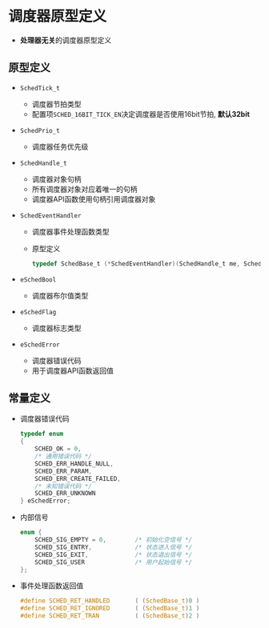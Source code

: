 # 调度器原型定义
* **处理器无关**的调度器原型定义

## 原型定义
* `SchedTick_t`
    * 调度器节拍类型
    * 配置项`SCHED_16BIT_TICK_EN`决定调度器是否使用16bit节拍, **默认32bit**

* `SchedPrio_t`
    * 调度器任务优先级

* `SchedHandle_t`
    * 调度器对象句柄
    * 所有调度器对象对应着唯一的句柄
    * 调度器API函数使用句柄引用调度器对象

* `SchedEventHandler`
    * 调度器事件处理函数类型
    * 原型定义

        ```c
        typedef SchedBase_t (*SchedEventHandler)(SchedHandle_t me, SchedEvent_t const * const e);
        ```

* `eSchedBool`
    * 调度器布尔值类型

* `eSchedFlag`
    * 调度器标志类型

* `eSchedError`
    * 调度器错误代码
    * 用于调度器API函数返回值

## 常量定义
* 调度器错误代码

    ```c
    typedef enum
    {
        SCHED_OK = 0,
        /* 通用错误代码 */
        SCHED_ERR_HANDLE_NULL,
        SCHED_ERR_PARAM,
        SCHED_ERR_CREATE_FAILED,
        /* 未知错误代码 */
        SCHED_ERR_UNKNOWN
    } eSchedError;
    ```

* 内部信号

    ```c
    enum {
        SCHED_SIG_EMPTY = 0,        /* 初始化空信号 */
        SCHED_SIG_ENTRY,            /* 状态进入信号 */
        SCHED_SIG_EXIT,             /* 状态退出信号 */
        SCHED_SIG_USER              /* 用户起始信号 */
    };
    ```

* 事件处理函数返回值

    ```c
    #define SCHED_RET_HANDLED       ( (SchedBase_t)0 )
    #define SCHED_RET_IGNORED       ( (SchedBase_t)1 )
    #define SCHED_RET_TRAN          ( (SchedBase_t)2 )
    ```
